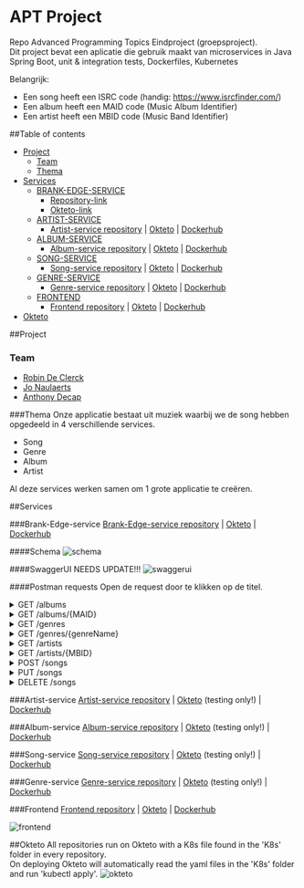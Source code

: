 # APT Project
Repo Advanced Programming Topics Eindproject (groepsproject).\
Dit project bevat een aplicatie die gebruik maakt van microservices in Java Spring Boot, unit & integration tests, Dockerfiles, Kubernetes

Belangrijk:
- Een song heeft een ISRC code (handig: https://www.isrcfinder.com/)
- Een album heeft een MAID code (Music Album Identifier)
- Een artist heeft een MBID code (Music Band Identifier)

##Table of contents
- [Project](#project)
  - [Team](#team)
  - [Thema](#thema)
- [Services](#services)
  - [BRANK-EDGE-SERVICE](#brank-edge-service)
    - [Repository-link](https://github.com/RobinDeClerck/brank-edge-service)
    - [Okteto-link](https://brank-edge-service-server-robindeclerck.cloud.okteto.net/)
  - [ARTIST-SERVICE](#brank-edge-service)
    - [Artist-service repository](https://github.com/RobinDeClerck/artist-service) |
      [Okteto](https://artist-service-server-robindeclerck.cloud.okteto.net) |
      [Dockerhub](https://hub.docker.com/repository/docker/robindeclerck/artist-service)
  - [ALBUM-SERVICE](#album-service)
    - [Album-service repository](https://github.com/RobinDeClerck/album-service) |
      [Okteto](https://album-service-server-robindeclerck.cloud.okteto.net) |
      [Dockerhub](https://hub.docker.com/repository/docker/robindeclerck/album-service)
  - [SONG-SERVICE](#song-service)
    - [Song-service repository](https://github.com/anthonydecap/service-song) |
      [Okteto](https://song-service-server-robindeclerck.cloud.okteto.net/) |
      [Dockerhub](https://hub.docker.com/r/realnigel/song-service)
  - [GENRE-SERVICE](#genre-service)
    - [Genre-service repository](https://github.com/JoNaulaerts/genre-service) |
      [Okteto](https://genre-service-server-robindeclerck.cloud.okteto.net/) |
      [Dockerhub](https://hub.docker.com/r/jonaulaerts/genre-service)
  - [FRONTEND](#frontend)
    - [Frontend repository](https://github.com/RobinDeClerck/music-frontend) |
      [Okteto](https://frontend-server-robindeclerck.cloud.okteto.net/) |
      [Dockerhub](https://hub.docker.com/repository/docker/robindeclerck/music-frontend)
- [Okteto](#okteto)


##Project
### Team
- [Robin De Clerck](https://github.com/RobinDeClerck)
- [Jo Naulaerts](https://github.com/JoNaulaerts)
- [Anthony Decap](https://github.com/anthonydecap)

###Thema
Onze applicatie bestaat uit muziek waarbij we de song hebben opgedeeld in 4 verschillende services.
- Song
- Genre
- Album
- Artist
 
Al deze services werken samen om 1 grote applicatie te creëren.

##Services

###Brank-Edge-service
[Brank-Edge-service repository](https://github.com/RobinDeClerck/brank-edge-service) |
[Okteto](https://brank-edge-service-server-robindeclerck.cloud.okteto.net/) |
[Dockerhub](https://hub.docker.com/repository/docker/robindeclerck/brank-edge-service)

####Schema
![schema](https://cdn.discordapp.com/attachments/668890794882629662/928740542244880474/APT-Schema.png)

####SwaggerUI NEEDS UPDATE!!!
![swaggerui](https://cdn.discordapp.com/attachments/668890794882629662/928743967879745547/swaggerui.PNG)


####Postman requests
Open de request door te klikken op de titel.
<details><summary>GET /albums</summary>

Used: [https://brank-edge-service-server-robindeclerck.cloud.okteto.net/albums](https://brank-edge-service-server-robindeclerck.cloud.okteto.net/albums)



</details>

<details><summary>GET /albums/{MAID}</summary>

Used: [https://brank-edge-service-server-robindeclerck.cloud.okteto.net/albums/dd7e7ced-a44d-4ce5-9654-c60a0d71fc51](https://brank-edge-service-server-robindeclerck.cloud.okteto.net/albums/dd7e7ced-a44d-4ce5-9654-c60a0d71fc51) 

```json
{
    "name": "Typhoons",
    "image": "https://i.scdn.co/image/ab67616d00001e02712b9c0f9a8d380e26a95c1c",
    "genre": "Rock",
    "artist": {
        "id": "61d742963c4cd92feb017481",
        "name": "Royal Blood",
        "type": "Rock duo",
        "originCountry": "United Kingdom",
        "members": [
            "Mike Kerr",
            "Ben Thatcher"
        ],
        "bannerImage": "https://i.scdn.co/image/ab676186000010164ecf014fa786e9c5dfffe37c",
        "mbid": "aa62b28e-b6d4-4086-91d4-e5fac1ed56f3"
    },
    "songs": [
        {
            "id": "61d742a0e3506c28e7334b5b",
            "genre": "Rock",
            "title": "Trouble’s Coming",
            "length": 228,
            "url": "6voIJ7OWwRabSZDC77D5Hp",
            "maid": "dd7e7ced-a44d-4ce5-9654-c60a0d71fc51",
            "mbid": "aa62b28e-b6d4-4086-91d4-e5fac1ed56f3",
            "isrc": "GBAHT2000193"
        },
        {
            "id": "61d742a0e3506c28e7334b5c",
            "genre": "Rock",
            "title": "Oblivion",
            "length": 161,
            "url": "3Ye5icBka8ODjcaEQakPvZ",
            "maid": "dd7e7ced-a44d-4ce5-9654-c60a0d71fc51",
            "mbid": "aa62b28e-b6d4-4086-91d4-e5fac1ed56f3",
            "isrc": "GBAHT2001120"
        },
        {
            "id": "61d742a0e3506c28e7334b5d",
            "genre": "Rock",
            "title": "Typhoons",
            "length": 236,
            "url": "5aFGo8wHEntVxFI8IF7Wuj",
            "maid": "dd7e7ced-a44d-4ce5-9654-c60a0d71fc51",
            "mbid": "aa62b28e-b6d4-4086-91d4-e5fac1ed56f3",
            "isrc": "GBAHT2001121"
        },
        {
            "id": "61d742a0e3506c28e7334b5e",
            "genre": "Rock",
            "title": "Who Needs Friends",
            "length": 190,
            "url": "7AXoSHtReIvoJPi5XKXecl",
            "maid": "dd7e7ced-a44d-4ce5-9654-c60a0d71fc51",
            "mbid": "aa62b28e-b6d4-4086-91d4-e5fac1ed56f3",
            "isrc": "GBAHT2001122"
        },
        {
            "id": "61d742a0e3506c28e7334b5f",
            "genre": "Rock",
            "title": "Million and One",
            "length": 258,
            "url": "7AXoSHtReIvoJPi5XKXecl",
            "maid": "dd7e7ced-a44d-4ce5-9654-c60a0d71fc51",
            "mbid": "aa62b28e-b6d4-4086-91d4-e5fac1ed56f3",
            "isrc": "GBAHT2001123"
        },
        {
            "id": "61d742a0e3506c28e7334b60",
            "genre": "Rock",
            "title": "Limbo",
            "length": 293,
            "url": "1P8BrsNLHWO5R0cK6zvyhc",
            "maid": "dd7e7ced-a44d-4ce5-9654-c60a0d71fc51",
            "mbid": "aa62b28e-b6d4-4086-91d4-e5fac1ed56f3",
            "isrc": "GBAHT2001124"
        },
        {
            "id": "61d742a0e3506c28e7334b61",
            "genre": "Rock",
            "title": "Either You Want It",
            "length": 180,
            "url": "1P8BrsNLHWO5R0cK6zvyhc",
            "maid": "dd7e7ced-a44d-4ce5-9654-c60a0d71fc51",
            "mbid": "aa62b28e-b6d4-4086-91d4-e5fac1ed56f3",
            "isrc": "GBAHT2001125"
        },
        {
            "id": "61d742a0e3506c28e7334b62",
            "genre": "Rock",
            "title": "Boilermaker",
            "length": 209,
            "url": "27BEATf1JFhKDmwJdpGVSk",
            "maid": "dd7e7ced-a44d-4ce5-9654-c60a0d71fc51",
            "mbid": "aa62b28e-b6d4-4086-91d4-e5fac1ed56f3",
            "isrc": "GBAHT2001126"
        },
        {
            "id": "61d742a0e3506c28e7334b63",
            "genre": "Rock",
            "title": "Mad Visions",
            "length": 189,
            "url": "3S66ufJ1RdjOKf2azjXWjI",
            "maid": "dd7e7ced-a44d-4ce5-9654-c60a0d71fc51",
            "mbid": "aa62b28e-b6d4-4086-91d4-e5fac1ed56f3",
            "isrc": "GBAHT2001127"
        },
        {
            "id": "61d742a1e3506c28e7334b64",
            "genre": "Rock",
            "title": "Hold On",
            "length": 194,
            "url": "5rUGbardlhPNzbHH3qOEOk",
            "maid": "dd7e7ced-a44d-4ce5-9654-c60a0d71fc51",
            "mbid": "aa62b28e-b6d4-4086-91d4-e5fac1ed56f3",
            "isrc": "GBAHT2001128"
        },
        {
            "id": "61d742a1e3506c28e7334b65",
            "genre": "Rock",
            "title": "All We Have Is Now",
            "length": 213,
            "url": "4CUyNgMxAFKFEf1KrbAEbY",
            "maid": "dd7e7ced-a44d-4ce5-9654-c60a0d71fc51",
            "mbid": "aa62b28e-b6d4-4086-91d4-e5fac1ed56f3",
            "isrc": "GBAHT2001129"
        }
    ],
    "release": "2021-04-30",
    "maid": "dd7e7ced-a44d-4ce5-9654-c60a0d71fc51"
}
```

</details>

<details><summary>GET /genres</summary>

Used: [https://brank-edge-service-server-robindeclerck.cloud.okteto.net/genres](https://brank-edge-service-server-robindeclerck.cloud.okteto.net/genres)

```json
[
  {
    "id": "61d7429ce40c25722ecaf15f",
    "genreName": "Rock",
    "description": "Rock music is a broad genre of popular music that originated as \"rock and roll\" in the United States in the late 1940s and early 1950s, developing into a range of different styles in the mid-1960s and later, particularly in the United States and the United Kingdom."
  },
  {
    "id": "61d7429ce40c25722ecaf160",
    "genreName": "Heavy Metal",
    "description": "Heavy metal (or simply metal) is a genre of rock music that developed in the late 1960s and early 1970s, largely in the United Kingdom and the United States."
  },
  {
    "id": "61d7429de40c25722ecaf161",
    "genreName": "Pop",
    "description": "Pop is a genre of popular music that originated in its modern form during the mid-1950s in the United States and the United Kingdom."
  },
  {
    "id": "61d7429de40c25722ecaf162",
    "genreName": "Blues",
    "description": "Blues is a music genre and musical form which was originated in the Deep South of the United States around the 1860s by African-Americans from roots in African-American work songs and spirituals."
  },
  {
    "id": "61d7429de40c25722ecaf163",
    "genreName": "Punk rock",
    "description": "Punk rock (or simply punk) is a music genre that emerged in the mid-1970s. Rooted in 1960s garage rock, punk bands rejected the perceived excesses of mainstream 1970s rock."
  },
  {
    "id": "61d7429de40c25722ecaf164",
    "genreName": "Jazz",
    "description": "Jazz is a music genre that originated in the African-American communities of New Orleans, Louisiana, United States, in the late 19th and early 20th centuries, with its roots in blues and ragtime."
  },
  {
    "id": "61d7429de40c25722ecaf165",
    "genreName": "Grunge",
    "description": "Grunge (sometimes referred to as the Seattle sound) is an alternative rock genre and subculture that emerged during the mid-1980s in the American Pacific Northwest state of Washington, particularly in Seattle and nearby towns."
  },
  {
    "id": "61d7429de40c25722ecaf166",
    "genreName": "New wave",
    "description": "New wave is a broad music genre that encompasses numerous pop-oriented styles from the late 1970s and the 1980s. It was originally used as a catch-all for the music that emerged after punk rock, including punk itself, but may be viewed retrospectively as a more accessible counterpart of post-punk."
  }
]
```

</details>
<details><summary>GET /genres/{genreName}</summary>

Used: [https://brank-edge-service-server-robindeclerck.cloud.okteto.net/genres/Rock](https://brank-edge-service-server-robindeclerck.cloud.okteto.net/genres/Rock)

```json
{
  "id": null,
  "genreName": "Rock",
  "description": "Rock music is a broad genre of popular music that originated as \"rock and roll\" in the United States in the late 1940s and early 1950s, developing into a range of different styles in the mid-1960s and later, particularly in the United States and the United Kingdom."
}
```

</details>
<details><summary>GET /artists</summary>

```json
[
  {
    "id": "61d742963c4cd92feb017480",
    "name": "The Police",
    "type": "Rock band",
    "originCountry": "United Kingdom",
    "members": [
      "Sting",
      "Stewart Copeland",
      "Andy Summers",
      "Henry Padovani"
    ],
    "bannerImage": "https://i.scdn.co/image/ab67618600001016af496a5f2377f1149d2a5cf3",
    "mbid": "9e0e2b01-41db-4008-bd8b-988977d6019a"
  },
  {
    "id": "61d742963c4cd92feb017481",
    "name": "Royal Blood",
    "type": "Rock duo",
    "originCountry": "United Kingdom",
    "members": [
      "Mike Kerr",
      "Ben Thatcher"
    ],
    "bannerImage": "https://i.scdn.co/image/ab676186000010164ecf014fa786e9c5dfffe37c",
    "mbid": "aa62b28e-b6d4-4086-91d4-e5fac1ed56f3"
  },
  {
    "id": "61d742963c4cd92feb017482",
    "name": "Muse",
    "type": "Rock band",
    "originCountry": "United Kingdom",
    "members": [
      "Matt Bellamy",
      "Chris Wolstenholme",
      "Dominic Howard"
    ],
    "bannerImage": "https://i.scdn.co/image/ab67618600001016ef59f1c62339f247d38ded80",
    "mbid": "9c9f1380-2516-4fc9-a3e6-f9f61941d090"
  },
  {
    "id": "61d742963c4cd92feb017483",
    "name": "Red Hot Chili Peppers",
    "type": "Rock band",
    "originCountry": "California",
    "members": [
      "Anthony Kiedis",
      "John Frusciante",
      "Dave Navarro",
      "Chad Smith",
      "Flea",
      "Josh Klinghoffer",
      "Hillel Slovak",
      "Jack Irons",
      "Jack Sherman",
      "Cliff Martinez",
      "Arik Marshall",
      "D.H. Peligro",
      "Jesse Tobias",
      "DeWayne McKnight"
    ],
    "bannerImage": "https://i.scdn.co/image/ab676186000010168de7d477c0febe421ea84332",
    "mbid": "8bfac288-ccc5-448d-9573-c33ea2aa5c30"
  },
  {
    "id": "61d742963c4cd92feb017484",
    "name": "R.E.M.",
    "type": "Rock band",
    "originCountry": "Georgia",
    "members": [
      "Michael Stipe",
      "Peter Buck",
      "Bill Berry",
      "Mike Mills"
    ],
    "bannerImage": "https://i.scdn.co/image/ab67618600001016c210c5b1c9b555891662e79f",
    "mbid": "ea4dfa26-f633-4da6-a52a-f49ea4897b58"
  },
  {
    "id": "61d742973c4cd92feb017485",
    "name": "Radiohead",
    "type": "Rock band",
    "originCountry": "United Kingdom",
    "members": [
      "Thom Yorke",
      "Jonny Greenwood",
      "Ed O'Brien",
      "Colin Greenwood",
      "Philip Selway"
    ],
    "bannerImage": "https://i.scdn.co/image/ab676186000010161802a4cbec82e078cc15cbb0",
    "mbid": "a74b1b7f-71a5-4011-9441-d0b5e4122711"
  }
]
```

</details>

<details><summary>GET /artists/{MBID}</summary>

```json
{
  "id": "61d742963c4cd92feb017480",
  "name": "The Police",
  "type": "Rock band",
  "originCountry": "United Kingdom",
  "members": [
    "Sting",
    "Stewart Copeland",
    "Andy Summers",
    "Henry Padovani"
  ],
  "bannerImage": "https://i.scdn.co/image/ab67618600001016af496a5f2377f1149d2a5cf3",
  "mbid": "9e0e2b01-41db-4008-bd8b-988977d6019a"
}
```

</details>

<details><summary>POST /songs</summary>

</details>

<details><summary>PUT /songs</summary>

</details>

<details><summary>DELETE /songs</summary>

</details>

###Artist-service
[Artist-service repository](https://github.com/RobinDeClerck/artist-service) |
[Okteto](https://artist-service-server-robindeclerck.cloud.okteto.net) (testing only!) |
[Dockerhub](https://hub.docker.com/repository/docker/robindeclerck/artist-service)


###Album-service
[Album-service repository](https://github.com/RobinDeClerck/album-service) |
[Okteto](https://album-service-server-robindeclerck.cloud.okteto.net) (testing only!) |
[Dockerhub](https://hub.docker.com/repository/docker/robindeclerck/album-service)

###Song-service
[Song-service repository](https://github.com/anthonydecap/service-song) |
[Okteto](https://song-service-server-robindeclerck.cloud.okteto.net/) (testing only!) |
[Dockerhub](https://hub.docker.com/r/realnigel/song-service)

###Genre-service
[Genre-service repository](https://github.com/JoNaulaerts/genre-service) |
[Okteto](https://genre-service-server-robindeclerck.cloud.okteto.net/) (testing only!) |
[Dockerhub](https://hub.docker.com/r/jonaulaerts/genre-service)

###Frontend
[Frontend repository](https://github.com/RobinDeClerck/music-frontend) |
[Okteto](https://frontend-server-robindeclerck.cloud.okteto.net/) |
[Dockerhub](https://hub.docker.com/repository/docker/robindeclerck/music-frontend)

![frontend](https://cdn.discordapp.com/attachments/668890794882629662/928774887521288292/frontend.PNG)

##Okteto
All repositories run on Okteto with a K8s file found in the 'K8s' folder in every repository.\
On deploying Okteto will automatically read the yaml files in the 'K8s' folder and run 'kubectl apply'.
![okteto](https://cdn.discordapp.com/attachments/668890794882629662/928775961707700254/okteto-deployments.PNG)

